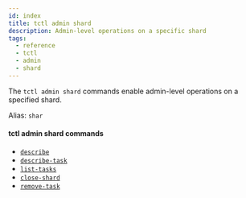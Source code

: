 ```yaml
---
id: index
title: tctl admin shard
description: Admin-level operations on a specific shard
tags:
  - reference
  - tctl
  - admin
  - shard
---
```


The `tctl admin shard` commands enable admin-level operations on a specified shard.

Alias: `shar`

#### tctl admin shard commands

- [`describe`](/docs/tctl/admin/shard/describe)
- [`describe-task`](/docs/tctl/admin/shard/describe_task)
- [`list-tasks`](/docs/tctl/admin/shard/list_tasks)
- [`close-shard`](/docs/tctl/admin/shard/close_shard)
- [`remove-task`](/docs/tctl/admin/shard/remove_task)
